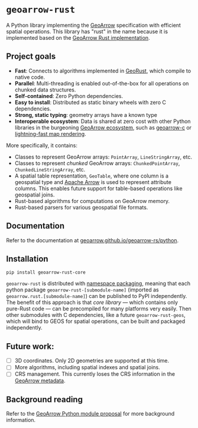 # `geoarrow-rust`

A Python library implementing the [GeoArrow](https://geoarrow.org/) specification with efficient spatial operations. This library has "rust" in the name because it is implemented based on the [GeoArrow Rust implementation](https://github.com/geoarrow/geoarrow-rs).

## Project goals

- **Fast**: Connects to algorithms implemented in [GeoRust](https://georust.org/), which compile to native code.
- **Parallel**: Multi-threading is enabled out-of-the-box for all operations on chunked data structures.
- **Self-contained**: Zero Python dependencies.
- **Easy to install**: Distributed as static binary wheels with zero C dependencies.
- **Strong, static typing**: geometry arrays have a known type
- **Interoperable ecosystem**: Data is shared at zero cost with other Python libraries in the burgeoning [GeoArrow ecosystem](https://geoarrow.org/), such as [geoarrow-c](https://github.com/geoarrow/geoarrow-c/tree/main/python) or [lightning-fast map rendering](https://github.com/developmentseed/lonboard).

More specifically, it contains:

- Classes to represent GeoArrow arrays: `PointArray`, `LineStringArray`, etc.
- Classes to represent _chunked_ GeoArrow arrays: `ChunkedPointArray`, `ChunkedLineStringArray`, etc.
- A spatial table representation, `GeoTable`, where one column is a geospatial type and [Apache Arrow](https://arrow.apache.org/) is used to represent attribute columns. This enables future support for table-based operations like geospatial joins.
- Rust-based algorithms for computations on GeoArrow memory.
- Rust-based parsers for various geospatial file formats.

## Documentation

Refer to the documentation at [geoarrow.github.io/geoarrow-rs/python](https://geoarrow.github.io/geoarrow-rs/python).

## Installation

```
pip install geoarrow-rust-core
```

`geoarrow-rust` is distributed with [namespace packaging](https://packaging.python.org/en/latest/guides/packaging-namespace-packages/), meaning that each python package `geoarrow-rust-[submodule-name]` (imported as `geoarrow.rust.[submodule-name]`) can be published to PyPI independently. The benefit of this approach is that _core library_ — which contains only pure-Rust code — can be precompiled for many platforms very easily. Then other submodules with C dependencies, like a future `geoarrow-rust-geos`, which will bind to GEOS for spatial operations, can be built and packaged independently.

## Future work:

- [ ] 3D coordinates. Only 2D geometries are supported at this time.
- [ ] More algorithms, including spatial indexes and spatial joins.
- [ ] CRS management. This currently loses the CRS information in the [GeoArrow metadata](https://geoarrow.org/extension-types#extension-metadata).

## Background reading

Refer to the [GeoArrow Python module proposal](https://github.com/geoarrow/geoarrow-python/issues/38) for more background information.
